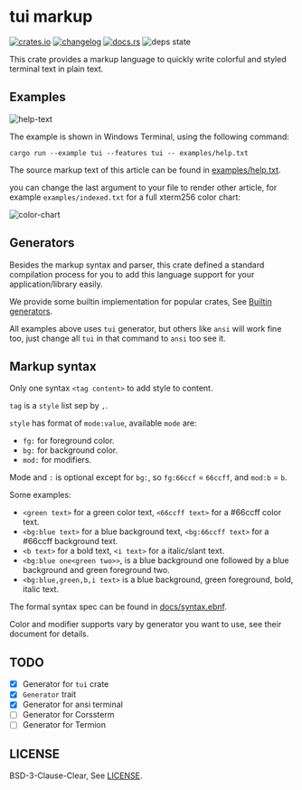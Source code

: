 # tui markup

[![crates.io][badge-crate-version]][crate]
[![changelog][badge-changelog]][changelog]
[![docs.rs][badge-docs-rs]][doc]
![deps state][badge-deps-state]

This crate provides a markup language to quickly write colorful and styled terminal text in plain text.

## Examples

![help-text][help-text-screenshot]

The example is shown in Windows Terminal, using the following command:

`cargo run --example tui --features tui -- examples/help.txt`

The source markup text of this article can be found in [examples/help.txt].

you can change the last argument to your file to render other article, for example `examples/indexed.txt` for a full xterm256 color chart:

![color-chart][indexed-screenshot]

## Generators

Besides the markup syntax and parser, this crate defined a standard compilation process for you to
add this language support for your application/library easily.

We provide some builtin implementation for popular crates, See [Builtin generators][doc-builtin-gens].

All examples above uses `tui` generator, but others like `ansi` will work fine too, just change all `tui` in that command to `ansi` too see it.

## Markup syntax

Only one syntax `<tag content>` to add style to content.

`tag` is a `style` list sep by `,`.

`style` has format of `mode:value`, available `mode` are:

- `fg:` for foreground color.
- `bg:` for background color.
- `mod:` for modifiers.

Mode and `:` is optional except for `bg:`, so `fg:66ccf` = `66ccff`, and `mod:b` = `b`.

Some examples:

- `<green text>` for a green color text, `<66ccff text>` for a #66ccff color text.
- `<bg:blue text>` for a blue background text, `<bg:66ccff text>` for a #66ccff background text.
- `<b text>` for a bold text, `<i text>` for a italic/slant text.
- `<bg:blue one<green two>>`, is a blue background one followed by a blue background and green foreground two.
- `<bg:blue,green,b,i text>` is a blue background, green foreground, bold, italic text.

The formal syntax spec can be found in [docs/syntax.ebnf].

Color and modifier supports vary by generator you want to use, see their document for details.

## TODO

- [x] Generator for `tui` crate
- [x] `Generator` trait
- [x] Generator for ansi terminal
- [ ] Generator for Corssterm
- [ ] Generator for Termion

## LICENSE

BSD-3-Clause-Clear, See [LICENSE].

[badge-crate-version]: https://img.shields.io/crates/v/tui-markup?style=for-the-badge
[badge-changelog]: https://img.shields.io/badge/-CHANGELOG-brightgreen?style=for-the-badge
[badge-docs-rs]: https://img.shields.io/docsrs/tui-markup?style=for-the-badge
[badge-deps-state]: https://img.shields.io/librariesio/release/cargo/tui-markup?style=for-the-badge

[crate]: https://crates.io/crates/tui-markup
[doc]: https://docs.rs/tui-markup/latest
[changelog]: https://github.com/7sDream/tui-markup/blob/master/CHANGELOG.md
[help-text-screenshot]: https://rikka.7sdre.am/files/ee68d36d-b1e7-4575-bb13-e37ba7ead044.png
[indexed-screenshot]: https://rikka.7sdre.am/files/788ef47c-2a8a-4667-b9b7-8f2b1b78e083.png
[doc-builtin-gens]: https://docs.rs/tui-markup/latest/tui_markup/index.html#builtin-generators
[examples/help.txt]: <https://github.com/7sDream/tui-markup/blob/master/examples/help.txt>
[docs/syntax.ebnf]: <https://github.com/7sDream/tui-markup/blob/master/docs/syntax.ebnf>
[LICENSE]: <https://github.com/7sDream/tui-markup/blob/master/LICENSE>
